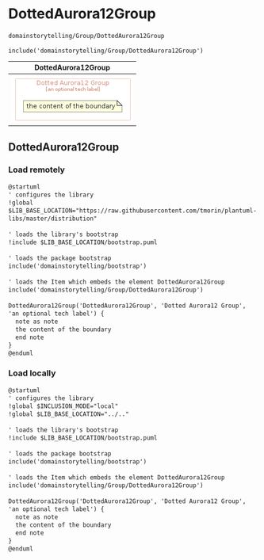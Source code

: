 # DottedAurora12Group


```text
domainstorytelling/Group/DottedAurora12Group
```

```text
include('domainstorytelling/Group/DottedAurora12Group')
```



| DottedAurora12Group |
| :---: |
| ![illustration for DottedAurora12Group](../../domainstorytelling/Group/DottedAurora12Group.Local.png) |







## DottedAurora12Group

### Load remotely
```plantuml
@startuml
' configures the library
!global $LIB_BASE_LOCATION="https://raw.githubusercontent.com/tmorin/plantuml-libs/master/distribution"

' loads the library's bootstrap
!include $LIB_BASE_LOCATION/bootstrap.puml

' loads the package bootstrap
include('domainstorytelling/bootstrap')

' loads the Item which embeds the element DottedAurora12Group
include('domainstorytelling/Group/DottedAurora12Group')

DottedAurora12Group('DottedAurora12Group', 'Dotted Aurora12 Group', 'an optional tech label') {
  note as note
  the content of the boundary
  end note
}
@enduml
```

### Load locally
```plantuml
@startuml
' configures the library
!global $INCLUSION_MODE="local"
!global $LIB_BASE_LOCATION="../.."

' loads the library's bootstrap
!include $LIB_BASE_LOCATION/bootstrap.puml

' loads the package bootstrap
include('domainstorytelling/bootstrap')

' loads the Item which embeds the element DottedAurora12Group
include('domainstorytelling/Group/DottedAurora12Group')

DottedAurora12Group('DottedAurora12Group', 'Dotted Aurora12 Group', 'an optional tech label') {
  note as note
  the content of the boundary
  end note
}
@enduml
```

